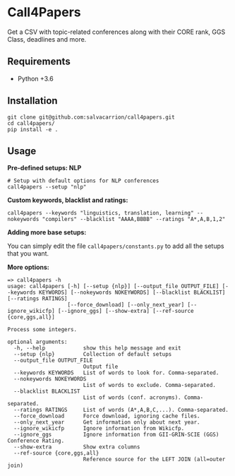 # Call4Papers

Get a CSV with topic-related conferences along with their CORE rank, GGS Class, deadlines and more.


## Requirements

- Python +3.6


## Installation

```
git clone git@github.com:salvacarrion/call4papers.git
cd call4papers/
pip install -e .
```


## Usage

**Pre-defined setups: NLP**

```
# Setup with default options for NLP conferences
call4papers --setup "nlp"
```

**Custom keywords, blacklist and ratings:**

```
call4papers --keywords "linguistics, translation, learning" --nokeywords "compilers" --blacklist "AAAA,BBBB" --ratings "A*,A,B,1,2"
```

                                                                                              
**Adding more base setups:**                                                                  
                                                                                              
You can simply edit the file ``call4papers/constants.py`` to add all the setups that you want.


**More options:**

```
=> call4papers -h  
usage: call4papers [-h] [--setup {nlp}] [--output_file OUTPUT_FILE] [--keywords KEYWORDS] [--nokeywords NOKEYWORDS] [--blacklist BLACKLIST] [--ratings RATINGS]
                   [--force_download] [--only_next_year] [--ignore_wikicfp] [--ignore_ggs] [--show-extra] [--ref-source {core,ggs,all}]

Process some integers.

optional arguments:
  -h, --help            show this help message and exit
  --setup {nlp}         Collection of default setups
  --output_file OUTPUT_FILE
                        Output file
  --keywords KEYWORDS   List of words to look for. Comma-separated.
  --nokeywords NOKEYWORDS
                        List of words to exclude. Comma-separated.
  --blacklist BLACKLIST
                        List of words (conf. acronyms). Comma-separated.
  --ratings RATINGS     List of words (A*,A,B,C,...). Comma-separated.
  --force_download      Force download, ignoring cache files.
  --only_next_year      Get information only about next year.
  --ignore_wikicfp      Ignore information from Wikicfp.
  --ignore_ggs          Ignore information from GII-GRIN-SCIE (GGS) Conference Rating.
  --show-extra          Show extra columns
  --ref-source {core,ggs,all}
                        Reference source for the LEFT JOIN (all=outer join)

```



